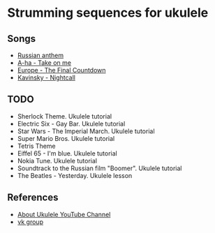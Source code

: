 # Strumming sequences for ukulele

## Songs

- [Russian anthem](strumming/russian_anthem.md)
- [A-ha - Take on me](strumming/a_ha_take_on_me.md)
- [Europe - The Final Countdown](strumming/europe_the_final_countdown.md)
- [Kavinsky - Nightcall](strumming/kavinsky_night_call.md)

## TODO

- Sherlock Theme. Ukulele tutorial  
- Electric Six - Gay Bar. Ukulele tutorial
- Star Wars - The Imperial March. Ukulele tutorial
- Super Mario Bros. Ukulele tutorial
- Tetris Theme
- Eiffel 65 - I'm blue. Ukulele tutorial
- Nokia Tune. Ukulele tutorial  
- Soundtrack to the Russian film "Boomer". Ukulele tutorial
- The Beatles - Yesterday. Ukulele lesson

## References

- [About Ukulele YouTube Channel](https://www.youtube.com/channel/UCo3eGtq44aBcTTsQPIfPiGQ)
- [vk group](https://vk.com/aboutukulele)